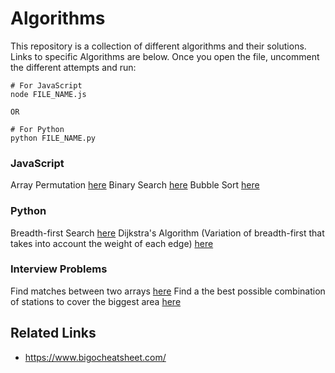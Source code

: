 # Algorithms

This repository is a collection of different algorithms and their solutions. 
Links to specific Algorithms are below. Once you open the file, uncomment the different attempts and run:

```
# For JavaScript
node FILE_NAME.js

OR

# For Python
python FILE_NAME.py
```

### JavaScript
Array Permutation [here](Permutation/arrayPermutation.js)
Binary Search [here](Searching/binarySearch.js)
Bubble Sort [here](Sorting/bubbleSort.js)


### Python
Breadth-first Search [here](Searching/breadthFirstSearch.py)
Dijkstra's Algorithm (Variation of breadth-first that takes into account the weight of each edge) [here](Searching/dijkstrasAlgo.py)

### Interview Problems
Find matches between two arrays [here](Interview_Problems/findMatches.js)
Find a the best possible combination of stations to cover the biggest area [here](Interview_Problems/setCoveringProblem.py)


## Related Links
- https://www.bigocheatsheet.com/ 